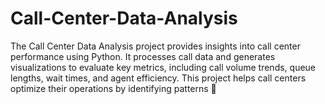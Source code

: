 # Call-Center-Data-Analysis
The Call Center Data Analysis project provides insights into call center performance using Python. It processes call data and generates visualizations to evaluate key metrics, including call volume trends, queue lengths, wait times, and agent efficiency. This project helps call centers optimize their operations by identifying patterns 🚀
